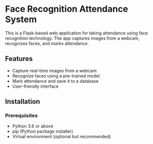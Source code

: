 # Face Recognition Attendance System

This is a Flask-based web application for taking attendance using face recognition technology. The app captures images from a webcam, recognizes faces, and marks attendance.

## Features

- Capture real-time images from a webcam
- Recognize faces using a pre-trained model
- Mark attendance and save it to a database
- User-friendly interface

## Installation

### Prerequisites

- Python 3.6 or above
- pip (Python package installer)
- Virtual environment (optional but recommended)
